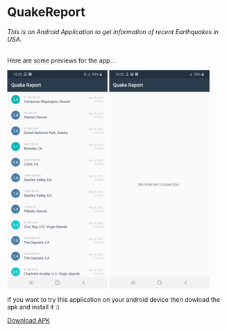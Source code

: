 # QuakeReport

###### This is an Android Application to get information of recent Earthquakes in USA.

Here are some previews for the app...

<img title="" src="https://raw.githubusercontent.com/atulsharma20may/atulsharma20may/master/CDN/AndroidApplicationsPreviews/Quake%20Report/1.jpg" alt="" width="231">     <img title="" src="https://raw.githubusercontent.com/atulsharma20may/atulsharma20may/master/CDN/AndroidApplicationsPreviews/Quake%20Report/2.jpg" alt="" width="231">



If you want to try this application on your android device then dowload the apk and install it :)

[Download APK](https://github.com/atulsharma20may/CurrencyConverter/releases/download/v1.0/app-debug.apk)
